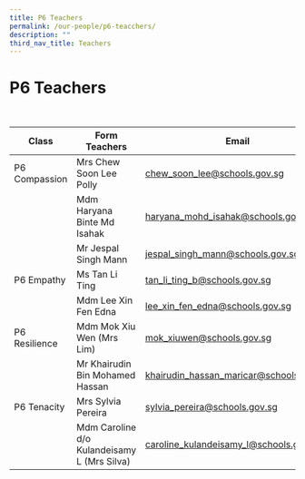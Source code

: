 ```yaml
---
title: P6 Teachers
permalink: /our-people/p6-teacchers/
description: ""
third_nav_title: Teachers
---
```

<h1><b>P6 Teachers</b></h1>
<br>



| Class | Form Teachers | Email|
| -------- | -------- | -------- |
| P6 Compassion   | Mrs Chew Soon Lee Polly    | [chew_soon_lee@schools.gov.sg](mailto:chew_soon_lee@schools.gov.sg)    |
| |Mdm Haryana Binte Md Isahak|[haryana_mohd_isahak@schools.gov.sg](mailto:haryana_mohd_isahak@schools.gov.sg)|
| |Mr Jespal Singh Mann|[jespal_singh_mann@schools.gov.sg](mailto:jespal_singh_mann@schools.gov.sg)|
|P6 Empathy|Ms Tan Li Ting|[tan_li_ting_b@schools.gov.sg](mailto:tan_li_ting_b@schools.gov.sg)|
| | Mdm Lee Xin Fen Edna| [lee_xin_fen_edna@schools.gov.sg](mailto:lee_xin_fen_edna@schools.gov.sg)|
|P6 Resilience|Mdm Mok Xiu Wen (Mrs Lim)|[mok_xiuwen@schools.gov.sg](mailto:mok_xiuwen@schools.gov.sg)|
| |Mr Khairudin Bin Mohamed Hassan|[khairudin_hassan_maricar@schools.gov.sg](mailto:khairudin_hassan_maricar@schools.gov.sg)|
|P6 Tenacity|Mrs Sylvia Pereira|[sylvia_pereira@schools.gov.sg](mailto:sylvia_pereira@schools.gov.sg)|
| |Mdm Caroline d/o Kulandeisamy L (Mrs Silva)|[caroline_kulandeisamy_l@schools.gov.sg](mailto:caroline_kulandeisamy_l@schools.gov.sg)|